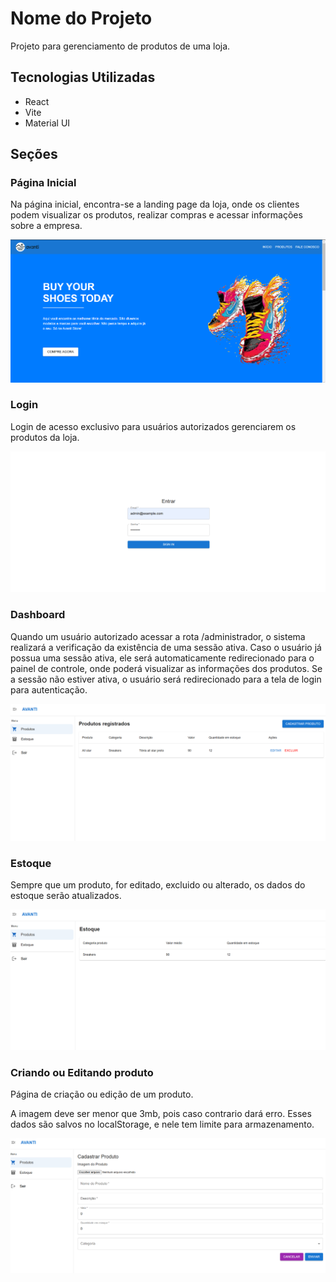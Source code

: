 # Nome do Projeto

Projeto para gerenciamento de produtos de uma loja.

## Tecnologias Utilizadas

- React
- Vite
- Material UI

## Seções

### Página Inicial

Na página inicial, encontra-se a landing page da loja, onde os clientes podem visualizar os produtos, realizar compras e acessar informações sobre a empresa.

![Página Inicial](./public/pagina_inicial.png)

### Login

Login de acesso exclusivo para usuários autorizados gerenciarem os produtos da loja.

![Página Login](./public/pagina_login.png)

### Dashboard

Quando um usuário autorizado acessar a rota /administrador, o sistema realizará a verificação da existência de uma sessão ativa. Caso o usuário já possua uma sessão ativa, ele será automaticamente redirecionado para o painel de controle, onde poderá visualizar as informações dos produtos. Se a sessão não estiver ativa, o usuário será redirecionado para a tela de login para autenticação.

![Dashboard](./public/pagina_dashboard.png)

### Estoque

Sempre que um produto, for editado, excluido ou alterado, os dados do estoque serão atualizados.

![Dashboard](./public/pagina_estoque.png)

### Criando ou Editando produto

Página de criação ou edição de um produto.

A imagem deve ser menor que 3mb, pois caso contrario dará erro. Esses dados são salvos no localStorage, e nele tem limite para armazenamento.

![Dashboard](./public/pagina_produto.png)